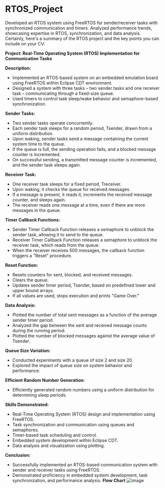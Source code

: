 # RTOS_Project
Developed an RTOS system using FreeRTOS for sender/receiver tasks with synchronized communication and timers. Analyzed performance trends, showcasing expertise in RTOS, synchronization, and data analysis.
Certainly, here's a summary of the RTOS project and the key points you can include on your CV:

**Project: Real-Time Operating System (RTOS) Implementation for Communication Tasks**

**Description:**
- Implemented an RTOS-based system on an embedded emulation board using FreeRTOS within Eclipse CDT environment.
- Designed a system with three tasks – two sender tasks and one receiver task – communicating through a fixed-size queue.
- Used timers to control task sleep/wake behavior and semaphore-based synchronization.

**Sender Tasks:**
- Two sender tasks operate concurrently.
- Each sender task sleeps for a random period, Tsender, drawn from a uniform distribution.
- Upon waking, sender tasks send a message containing the current system time to the queue.
- If the queue is full, the sending operation fails, and a blocked message counter is incremented.
- On successful sending, a transmitted message counter is incremented, and the sender task sleeps again.

**Receiver Task:**
- One receiver task sleeps for a fixed period, Treceiver.
- Upon waking, it checks the queue for received messages.
- If a message is present, it reads it, increments the received message counter, and sleeps again.
- The receiver reads one message at a time, even if there are more messages in the queue.

**Timer Callback Functions:**
- Sender Timer Callback Function releases a semaphore to unblock the sender task, allowing it to send to the queue.
- Receiver Timer Callback Function releases a semaphore to unblock the receiver task, which reads from the queue.
- When the receiver receives 500 messages, the callback function triggers a "Reset" procedure.

**Reset Function:**
- Resets counters for sent, blocked, and received messages.
- Clears the queue.
- Updates sender timer period, Tsender, based on predefined lower and upper bound arrays.
- If all values are used, stops execution and prints "Game Over."

**Data Analysis:**
- Plotted the number of total sent messages as a function of the average sender timer period.
- Analyzed the gap between the sent and received message counts during the running period.
- Plotted the number of blocked messages against the average value of Tsender.

**Queue Size Variation:**
- Conducted experiments with a queue of size 2 and size 20.
- Explored the impact of queue size on system behavior and performance.

**Efficient Random Number Generation:**
- Efficiently generated random numbers using a uniform distribution for determining sleep periods.

**Skills Demonstrated:**
- Real-Time Operating System (RTOS) design and implementation using FreeRTOS.
- Task synchronization and communication using queues and semaphores.
- Timer-based task scheduling and control.
- Embedded system development within Eclipse CDT.
- Data analysis and visualization using plotting.

**Conclusion:**
- Successfully implemented an RTOS-based communication system with sender and receiver tasks using FreeRTOS.
- Demonstrated proficiency in embedded system development, task synchronization, and performance analysis.
  **Flow Chart**
   ![image](https://github.com/MoustafaAhmed01/RTOS_Project/assets/104157153/3533ba46-3299-41ad-8669-e8204dd6e6a7)


